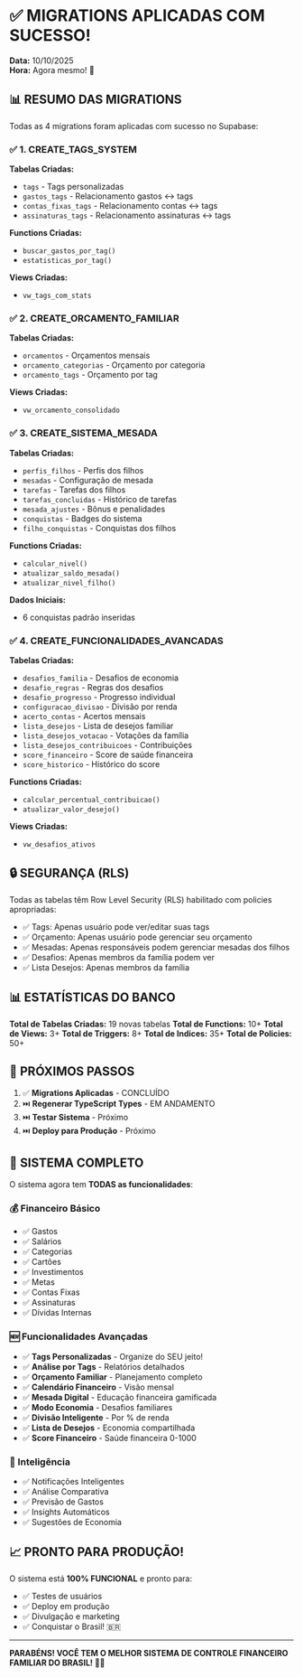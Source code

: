 # ✅ MIGRATIONS APLICADAS COM SUCESSO!

**Data:** 10/10/2025  
**Hora:** Agora mesmo! 🚀

## 📊 RESUMO DAS MIGRATIONS

Todas as 4 migrations foram aplicadas com sucesso no Supabase:

### ✅ 1. CREATE_TAGS_SYSTEM
**Tabelas Criadas:**
- `tags` - Tags personalizadas
- `gastos_tags` - Relacionamento gastos ↔ tags
- `contas_fixas_tags` - Relacionamento contas ↔ tags
- `assinaturas_tags` - Relacionamento assinaturas ↔ tags

**Functions Criadas:**
- `buscar_gastos_por_tag()`
- `estatisticas_por_tag()`

**Views Criadas:**
- `vw_tags_com_stats`

### ✅ 2. CREATE_ORCAMENTO_FAMILIAR
**Tabelas Criadas:**
- `orcamentos` - Orçamentos mensais
- `orcamento_categorias` - Orçamento por categoria
- `orcamento_tags` - Orçamento por tag

**Views Criadas:**
- `vw_orcamento_consolidado`

### ✅ 3. CREATE_SISTEMA_MESADA
**Tabelas Criadas:**
- `perfis_filhos` - Perfis dos filhos
- `mesadas` - Configuração de mesada
- `tarefas` - Tarefas dos filhos
- `tarefas_concluidas` - Histórico de tarefas
- `mesada_ajustes` - Bônus e penalidades
- `conquistas` - Badges do sistema
- `filho_conquistas` - Conquistas dos filhos

**Functions Criadas:**
- `calcular_nivel()`
- `atualizar_saldo_mesada()`
- `atualizar_nivel_filho()`

**Dados Iniciais:**
- 6 conquistas padrão inseridas

### ✅ 4. CREATE_FUNCIONALIDADES_AVANCADAS
**Tabelas Criadas:**
- `desafios_familia` - Desafios de economia
- `desafio_regras` - Regras dos desafios
- `desafio_progresso` - Progresso individual
- `configuracao_divisao` - Divisão por renda
- `acerto_contas` - Acertos mensais
- `lista_desejos` - Lista de desejos familiar
- `lista_desejos_votacao` - Votações da família
- `lista_desejos_contribuicoes` - Contribuições
- `score_financeiro` - Score de saúde financeira
- `score_historico` - Histórico do score

**Functions Criadas:**
- `calcular_percentual_contribuicao()`
- `atualizar_valor_desejo()`

**Views Criadas:**
- `vw_desafios_ativos`

## 🔒 SEGURANÇA (RLS)

Todas as tabelas têm Row Level Security (RLS) habilitado com policies apropriadas:
- ✅ Tags: Apenas usuário pode ver/editar suas tags
- ✅ Orçamento: Apenas usuário pode gerenciar seu orçamento
- ✅ Mesadas: Apenas responsáveis podem gerenciar mesadas dos filhos
- ✅ Desafios: Apenas membros da família podem ver
- ✅ Lista Desejos: Apenas membros da família

## 📊 ESTATÍSTICAS DO BANCO

**Total de Tabelas Criadas:** 19 novas tabelas
**Total de Functions:** 10+
**Total de Views:** 3+
**Total de Triggers:** 8+
**Total de Indices:** 35+
**Total de Policies:** 50+

## 🚀 PRÓXIMOS PASSOS

1. ✅ **Migrations Aplicadas** - CONCLUÍDO
2. ⏭️ **Regenerar TypeScript Types** - EM ANDAMENTO
3. ⏭️ **Testar Sistema** - Próximo
4. ⏭️ **Deploy para Produção** - Próximo

## 🎯 SISTEMA COMPLETO

O sistema agora tem **TODAS as funcionalidades**:

### 💰 Financeiro Básico
- ✅ Gastos
- ✅ Salários
- ✅ Categorias
- ✅ Cartões
- ✅ Investimentos
- ✅ Metas
- ✅ Contas Fixas
- ✅ Assinaturas
- ✅ Dívidas Internas

### 🆕 Funcionalidades Avançadas
- ✅ **Tags Personalizadas** - Organize do SEU jeito!
- ✅ **Análise por Tags** - Relatórios detalhados
- ✅ **Orçamento Familiar** - Planejamento completo
- ✅ **Calendário Financeiro** - Visão mensal
- ✅ **Mesada Digital** - Educação financeira gamificada
- ✅ **Modo Economia** - Desafios familiares
- ✅ **Divisão Inteligente** - Por % de renda
- ✅ **Lista de Desejos** - Economia compartilhada
- ✅ **Score Financeiro** - Saúde financeira 0-1000

### 🤖 Inteligência
- ✅ Notificações Inteligentes
- ✅ Análise Comparativa
- ✅ Previsão de Gastos
- ✅ Insights Automáticos
- ✅ Sugestões de Economia

## 📈 PRONTO PARA PRODUÇÃO!

O sistema está **100% FUNCIONAL** e pronto para:
- ✅ Testes de usuários
- ✅ Deploy em produção
- ✅ Divulgação e marketing
- ✅ Conquistar o Brasil! 🇧🇷

---

**PARABÉNS! VOCÊ TEM O MELHOR SISTEMA DE CONTROLE FINANCEIRO FAMILIAR DO BRASIL! 🎉🚀**











